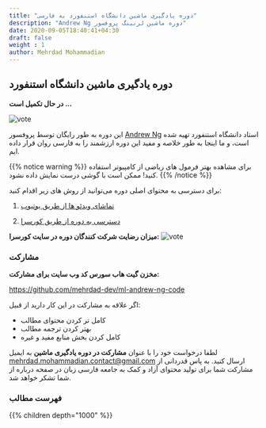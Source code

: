 ```yaml
---
title: "دوره یادگیری ماشین دانشگاه استنفورد به فارسی"
description: "Andrew Ng دوره ماشین لرنینگ پروفسور"
date: 2020-09-05T18:40:41+04:30
draft: false
weight : 1
author: Mehrdad Mohammadian
---
```


## دوره یادگیری ماشین دانشگاه استنفورد 

**در حال تکمیل است ...** 

![vote](https://github.com/mehrdad-dev/ml-andrew-ng/raw/master/images/cover-course.png?width=40pc)


این دوره به طور رایگان توسط پروفسور [Andrew Ng](https://www.coursera.org/instructor/andrewng) استاد دانشگاه استنفورد تهیه شده است، و ما اینجا به طور خلاصه و مفید این دوره ارزشمند را به فارسی روان قرار داده ایم.

{{% notice warning %}}
برای مشاهده بهتر فرمول های ریاضی از کامپیوتر استفاده کنید!
ممکن است با گوشی درست نمایش داده نشود.
{{% /notice %}}

برای دسترسی به محتوای اصلی دوره می‌توانید از روش های زیر اقدام کنید:
1. [تماشای ویدئو ها از طریق یوتیوب](https://www.youtube.com/watch?v=PPLop4L2eGk&list=PLLssT5z_DsK-h9vYZkQkYNWcItqhlRJLN)

2. [دسترسی به دوره از طریق کورسرا](https://www.coursera.org/learn/machine-learning?)

**میزان رضایت شرکت کنندگان دوره در سایت کورسرا:**
![vote](https://github.com/mehrdad-dev/ml-andrew-ng/raw/master/images/image1.png?width=15pc)

### مشارکت

**مخزن گیت هاب سورس کد وب سایت برای مشارکت:**

https://github.com/mehrdad-dev/ml-andrew-ng-code

اگر علاقه به مشارکت در این کار دارید از قبیل:
- کامل تر کردن محتوای مطالب
- بهتر کردن ترجمه مطالب
- کامل کردن بخش منابع مفید و غیره

لطفا درخواست خود را با عنوان 
**مشارکت در دوره یادگیری ماشین**
به ایمیل
[mehrdad.mohammadian.contact@gmail.com](mailto:mehrdad.mohammadian.contact@gmail.com)
ارسال کنید.
به پاس قدردانی از مشارکت شما برای تولید محتوای آزاد و کمک به جامعه فارسی زبان در صفحه درباره از شما تشکر خواهد شد.

### فهرست مطالب
{{% children depth="1000" %}}
